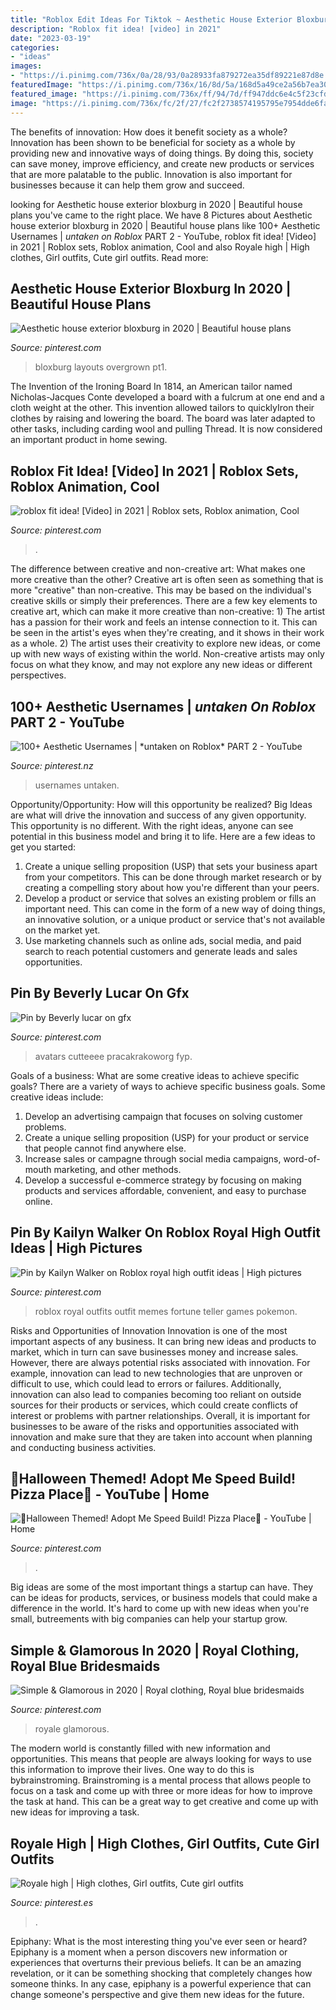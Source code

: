 ```yaml
---
title: "Roblox Edit Ideas For Tiktok ~ Aesthetic House Exterior Bloxburg In 2020"
description: "Roblox fit idea! [video] in 2021"
date: "2023-03-19"
categories:
- "ideas"
images:
- "https://i.pinimg.com/736x/0a/28/93/0a28933fa879272ea35df89221e87d8e.jpg"
featuredImage: "https://i.pinimg.com/736x/16/8d/5a/168d5a49ce2a56b7ea3004e19c2d46c9.jpg"
featured_image: "https://i.pinimg.com/736x/ff/94/7d/ff947ddc6e4c5f23cfdab7e847c697d4.jpg"
image: "https://i.pinimg.com/736x/fc/2f/27/fc2f2738574195795e7954dde6fa6f59.jpg"
---
```



The benefits of innovation: How does it benefit society as a whole?
Innovation has been shown to be beneficial for society as a whole by providing new and innovative ways of doing things. By doing this, society can save money, improve efficiency, and create new products or services that are more palatable to the public. Innovation is also important for businesses because it can help them grow and succeed.

	

		
looking for Aesthetic house exterior bloxburg in 2020 | Beautiful house plans you've came to the right place. We have 8 Pictures about Aesthetic house exterior bloxburg in 2020 | Beautiful house plans like 100+ Aesthetic Usernames | *untaken on Roblox* PART 2 - YouTube, roblox fit idea! [Video] in 2021 | Roblox sets, Roblox animation, Cool and also Royale high | High clothes, Girl outfits, Cute girl outfits. Read more:
		
    
## Aesthetic House Exterior Bloxburg In 2020 | Beautiful House Plans

<img loading=lazy src="https://i.pinimg.com/736x/ff/94/7d/ff947ddc6e4c5f23cfdab7e847c697d4.jpg" onerror="this.onerror=null;this.src='https://tse1.mm.bing.net/th?id=OIP.QpS4v-hsClTHSB3M3eQNaAHaHa&amp;pid=15.1';" alt="Aesthetic house exterior bloxburg in 2020 | Beautiful house plans">

_Source: pinterest.com_

>bloxburg layouts overgrown pt1. 

	

The Invention of the Ironing Board
In 1814, an American tailor named Nicholas-Jacques Conte developed a board with a fulcrum at one end and a cloth weight at the other. This invention allowed tailors to quicklyIron their clothes by raising and lowering the board. The board was later adapted to other tasks, including carding wool and pulling Thread. It is now considered an important product in home sewing.

    
## Roblox Fit Idea! [Video] In 2021 | Roblox Sets, Roblox Animation, Cool

<img loading=lazy src="https://i.pinimg.com/736x/16/8d/5a/168d5a49ce2a56b7ea3004e19c2d46c9.jpg" onerror="this.onerror=null;this.src='https://tse4.mm.bing.net/th?id=OIP.TRagekbW08DaLd3O1-KH1wAAAA&amp;pid=15.1';" alt="roblox fit idea! [Video] in 2021 | Roblox sets, Roblox animation, Cool">

_Source: pinterest.com_

>. 

	

The difference between creative and non-creative art: What makes one more creative than the other?
Creative art is often seen as something that is more "creative" than non-creative. This may be based on the individual's creative skills or simply their preferences. There are a few key elements to creative art, which can make it more creative than non-creative: 1) The artist has a passion for their work and feels an intense connection to it. This can be seen in the artist's eyes when they're creating, and it shows in their work as a whole. 2) The artist uses their creativity to explore new ideas, or come up with new ways of existing within the world. Non-creative artists may only focus on what they know, and may not explore any new ideas or different perspectives.

    
## 100+ Aesthetic Usernames | *untaken On Roblox* PART 2 - YouTube

<img loading=lazy src="https://i.pinimg.com/736x/94/5d/5a/945d5a62493b7c8eabd1d6ef77160960.jpg" onerror="this.onerror=null;this.src='https://tse2.mm.bing.net/th?id=OIP.Vz0-fPJimWAuV7A9e7WH-QHaFj&amp;pid=15.1';" alt="100+ Aesthetic Usernames | *untaken on Roblox* PART 2 - YouTube">

_Source: pinterest.nz_

>usernames untaken. 

	

Opportunity/Opportunity: How will this opportunity be realized?
Big Ideas are what will drive the innovation and success of any given opportunity. This opportunity is no different. With the right ideas, anyone can see potential in this business model and bring it to life. Here are a few ideas to get you started: 
1. Create a unique selling proposition (USP) that sets your business apart from your competitors. This can be done through market research or by creating a compelling story about how you're different than your peers. 
2. Develop a product or service that solves an existing problem or fills an important need. This can come in the form of a new way of doing things, an innovative solution, or a unique product or service that's not available on the market yet. 
3. Use marketing channels such as online ads, social media, and paid search to reach potential customers and generate leads and sales opportunities.

    
## Pin By Beverly Lucar On Gfx

<img loading=lazy src="https://i.pinimg.com/736x/fc/2f/27/fc2f2738574195795e7954dde6fa6f59.jpg" onerror="this.onerror=null;this.src='https://tse3.mm.bing.net/th?id=OIP.l8tls9gVT62i5T5L9t6q-wHaJ1&amp;pid=15.1';" alt="Pin by Beverly lucar on gfx">

_Source: pinterest.com_

>avatars cutteeee pracakrakoworg fyp. 

	

Goals of a business: What are some creative ideas to achieve specific goals?
There are a variety of ways to achieve specific business goals. Some creative ideas include:
1. Develop an advertising campaign that focuses on solving customer problems.
2. Create a unique selling proposition (USP) for your product or service that people cannot find anywhere else.
3. Increase sales or campagne through social media campaigns, word-of-mouth marketing, and other methods. 
4. Develop a successful e-commerce strategy by focusing on making products and services affordable, convenient, and easy to purchase online.

    
## Pin By Kailyn Walker On Roblox Royal High Outfit Ideas | High Pictures

<img loading=lazy src="https://i.pinimg.com/736x/0a/28/93/0a28933fa879272ea35df89221e87d8e.jpg" onerror="this.onerror=null;this.src='https://tse1.mm.bing.net/th?id=OIP.Ud77JQewteRvrq1bRrbfeAHaHa&amp;pid=15.1';" alt="Pin by Kailyn Walker on Roblox royal high outfit ideas | High pictures">

_Source: pinterest.com_

>roblox royal outfits outfit memes fortune teller games pokemon. 

	

Risks and Opportunities of Innovation
Innovation is one of the most important aspects of any business. It can bring new ideas and products to market, which in turn can save businesses money and increase sales. However, there are always potential risks associated with innovation. For example, innovation can lead to new technologies that are unproven or difficult to use, which could lead to errors or failures. Additionally, innovation can also lead to companies becoming too reliant on outside sources for their products or services, which could create conflicts of interest or problems with partner relationships. Overall, it is important for businesses to be aware of the risks and opportunities associated with innovation and make sure that they are taken into account when planning and conducting business activities.

    
## 🎃Halloween Themed! Adopt Me Speed Build! Pizza Place🎃 - YouTube | Home

<img loading=lazy src="https://i.pinimg.com/736x/34/a8/cf/34a8cf1f825a39f404c5e6ef319d55f1.jpg" onerror="this.onerror=null;this.src='https://tse2.mm.bing.net/th?id=OIP.aiuLJfg2EVI1UN66WfzABwHaFj&amp;pid=15.1';" alt="🎃Halloween Themed! Adopt Me Speed Build! Pizza Place🎃 - YouTube | Home">

_Source: pinterest.com_

>. 

	

Big ideas are some of the most important things a startup can have. They can be ideas for products, services, or business models that could make a difference in the world. It's hard to come up with new ideas when you're small, butreements with big companies can help your startup grow.

    
## Simple &amp; Glamorous In 2020 | Royal Clothing, Royal Blue Bridesmaids

<img loading=lazy src="https://i.pinimg.com/736x/dd/14/65/dd146526394506460c22ec71576daee1.jpg" onerror="this.onerror=null;this.src='https://tse1.mm.bing.net/th?id=OIP.8E2LgtXHtXnP13YnErT22AHaFN&amp;pid=15.1';" alt="Simple &amp; Glamorous in 2020 | Royal clothing, Royal blue bridesmaids">

_Source: pinterest.com_

>royale glamorous. 

	

The modern world is constantly filled with new information and opportunities. This means that people are always looking for ways to use this information to improve their lives. One way to do this is bybrainstroming. Brainstroming is a mental process that allows people to focus on a task and come up with three or more ideas for how to improve the task at hand. This can be a great way to get creative and come up with new ideas for improving a task.

    
## Royale High | High Clothes, Girl Outfits, Cute Girl Outfits

<img loading=lazy src="https://i.pinimg.com/736x/d8/0c/78/d80c78ad000ea98e76c43eef2439de03.jpg" onerror="this.onerror=null;this.src='https://tse4.mm.bing.net/th?id=OIP.8kEqRvmJvpQL-oMec0AR_AHaHa&amp;pid=15.1';" alt="Royale high | High clothes, Girl outfits, Cute girl outfits">

_Source: pinterest.es_

>. 

	

Epiphany: What is the most interesting thing you've ever seen or heard?
Epiphany is a moment when a person discovers new information or experiences that overturns their previous beliefs. It can be an amazing revelation, or it can be something shocking that completely changes how someone thinks. In any case, epiphany is a powerful experience that can change someone's perspective and give them new ideas for the future.

